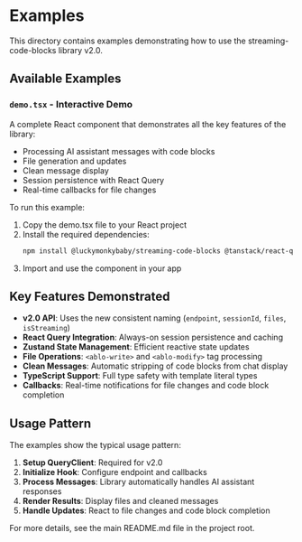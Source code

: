 # Examples

This directory contains examples demonstrating how to use the streaming-code-blocks library v2.0.

## Available Examples

### `demo.tsx` - Interactive Demo
A complete React component that demonstrates all the key features of the library:
- Processing AI assistant messages with code blocks
- File generation and updates
- Clean message display
- Session persistence with React Query
- Real-time callbacks for file changes

To run this example:
1. Copy the demo.tsx file to your React project
2. Install the required dependencies:
   ```bash
   npm install @luckymonkybaby/streaming-code-blocks @tanstack/react-query @ai-sdk/react
   ```
3. Import and use the component in your app

## Key Features Demonstrated

- **v2.0 API**: Uses the new consistent naming (`endpoint`, `sessionId`, `files`, `isStreaming`)
- **React Query Integration**: Always-on session persistence and caching
- **Zustand State Management**: Efficient reactive state updates
- **File Operations**: `<ablo-write>` and `<ablo-modify>` tag processing
- **Clean Messages**: Automatic stripping of code blocks from chat display
- **TypeScript Support**: Full type safety with template literal types
- **Callbacks**: Real-time notifications for file changes and code block completion

## Usage Pattern

The examples show the typical usage pattern:

1. **Setup QueryClient**: Required for v2.0
2. **Initialize Hook**: Configure endpoint and callbacks
3. **Process Messages**: Library automatically handles AI assistant responses
4. **Render Results**: Display files and cleaned messages
5. **Handle Updates**: React to file changes and code block completion

For more details, see the main README.md file in the project root.